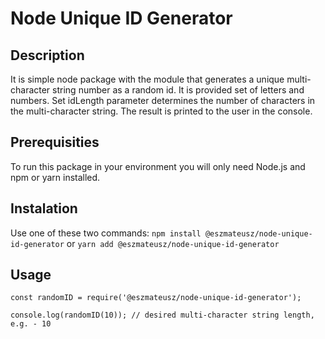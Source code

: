 # Node Unique ID Generator

## Description
It is simple node package with the module that generates a unique multi-character string number as a random id. It is provided set of letters and numbers.
Set idLength parameter determines the number of characters in the multi-character string. 
The result is printed to the user in the console.

## Prerequisities
To run this package in your environment you will only need Node.js and npm or yarn installed.

## Instalation
Use one of these two commands:
`npm install @eszmateusz/node-unique-id-generator`
or
`yarn add @eszmateusz/node-unique-id-generator`

## Usage
`const randomID = require('@eszmateusz/node-unique-id-generator');`

`console.log(randomID(10)); // desired multi-character string length, e.g. - 10`
